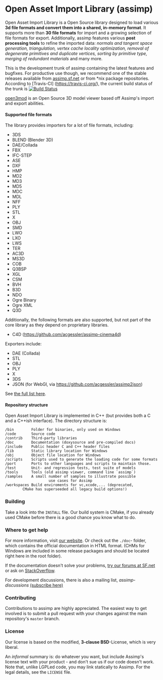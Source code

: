 Open Asset Import Library (assimp) 
========

Open Asset Import Library is a Open Source library designed to load various __3d file formats and convert them into a shared, in-memory format__. It supports more than __30 file formats__ for import and a growing selection of file formats for export. Additionally, assimp features various __post processing tools__ to refine the imported data: _normals and tangent space generation, triangulation, vertex cache locality optimization, removal of degenerate primitives and duplicate vertices, sorting by primitive type, merging of redundant materials_ and many more.

This is the development trunk of assimp containing the latest features and bugfixes. For productive use though, we recommend one of the stable releases available from [assimp.sf.net](http://assimp.sf.net) or from *nix package repositories. According to [Travis-CI] (https://travis-ci.org/), the current build status of the trunk is [![Build Status](https://travis-ci.org/assimp/assimp.png)](https://travis-ci.org/assimp/assimp)

[open3mod](https://github.com/acgessler/open3mod) is an Open Source 3D model viewer based off Assimp's import and export abilities.

#### Supported file formats ####

The library provides importers for a lot of file formats, including:

- 3DS
- BLEND (Blender 3D)
- DAE/Collada
- FBX
- IFC-STEP 
- ASE
- DXF
- HMP
- MD2
- MD3 
- MD5
- MDC
- MDL
- NFF
- PLY
- STL
- X 
- OBJ 
- SMD
- LWO 
- LXO 
- LWS  
- TER 
- AC3D 
- MS3D 
- COB
- Q3BSP
- XGL
- CSM
- BVH
- B3D
- NDO
- Ogre Binary
- Ogre XML
- Q3D
 
Additionally, the following formats are also supported, but not part of the core library as they depend on proprietary libraries.

- C4D (https://github.com/acgessler/assimp-cinema4d)

Exporters include:

- DAE (Collada)
- STL
- OBJ
- PLY
- X
- 3DS
- JSON (for WebGl, via https://github.com/acgessler/assimp2json)
	
See [the full list here](http://assimp.sourceforge.net/main_features_formats.html).



#### Repository structure ####


Open Asset Import Library is implemented in C++ (but provides both a C and a 
C++ish interface). The directory structure is:

	/bin		Folder for binaries, only used on Windows
	/code		Source code
	/contrib	Third-party libraries
	/doc		Documentation (doxysource and pre-compiled docs)
	/include	Public header C and C++ header files
	/lib		Static library location for Windows
	/obj		Object file location for Windows
	/scripts 	Scripts used to generate the loading code for some formats
	/port		Ports to other languages and scripts to maintain those.
	/test		Unit- and regression tests, test suite of models
	/tools		Tools (old assimp viewer, command line `assimp`)
	/samples	A small number of samples to illustrate possible 
                        use cases for Assimp
	/workspaces	Build enviroments for vc,xcode,... (deprecated,
			CMake has superseeded all legacy build options!)



### Building ###


Take a look into the `INSTALL` file. Our build system is CMake, if you already used CMake before there is a good chance you know what to do.


### Where to get help ###


For more information, visit [our website](http://assimp.sourceforge.net/). Or check out the `./doc`- folder, which contains the official documentation in HTML format.
(CHMs for Windows are included in some release packages and should be located right here in the root folder).

If the documentation doesn't solve your problems, 
[try our forums at SF.net](http://sourceforge.net/p/assimp/discussion/817654) or ask on
[StackOverflow](http://stackoverflow.com/questions/tagged/assimp?sort=newest).

For development discussions, there is also a mailing list, _assimp-discussions_
  [(subscribe here)]( https://lists.sourceforge.net/lists/listinfo/assimp-discussions) 

### Contributing ###

Contributions to assimp are highly appreciated. The easiest way to get involved is to submit 
a pull request with your changes against the main repository's `master` branch.


### License ###

Our license is based on the modified, __3-clause BSD__-License, which is very liberal. 

An _informal_ summary is: do whatever you want, but include Assimp's license text with your product - 
and don't sue us if our code doesn't work. Note that, unlike LGPLed code, you may link statically to Assimp.
For the legal details, see the `LICENSE` file. 

